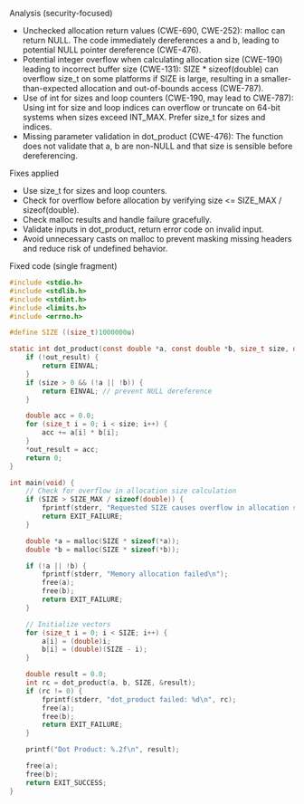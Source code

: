 Analysis (security-focused)

- Unchecked allocation return values (CWE-690, CWE-252): malloc can return NULL. The code immediately dereferences a and b, leading to potential NULL pointer dereference (CWE-476).
- Potential integer overflow when calculating allocation size (CWE-190) leading to incorrect buffer size (CWE-131): SIZE * sizeof(double) can overflow size_t on some platforms if SIZE is large, resulting in a smaller-than-expected allocation and out-of-bounds access (CWE-787).
- Use of int for sizes and loop counters (CWE-190, may lead to CWE-787): Using int for size and loop indices can overflow or truncate on 64-bit systems when sizes exceed INT_MAX. Prefer size_t for sizes and indices.
- Missing parameter validation in dot_product (CWE-476): The function does not validate that a, b are non-NULL and that size is sensible before dereferencing.

Fixes applied

- Use size_t for sizes and loop counters.
- Check for overflow before allocation by verifying size <= SIZE_MAX / sizeof(double).
- Check malloc results and handle failure gracefully.
- Validate inputs in dot_product, return error code on invalid input.
- Avoid unnecessary casts on malloc to prevent masking missing headers and reduce risk of undefined behavior.

Fixed code (single fragment)

```c
#include <stdio.h>
#include <stdlib.h>
#include <stdint.h>
#include <limits.h>
#include <errno.h>

#define SIZE ((size_t)1000000u)

static int dot_product(const double *a, const double *b, size_t size, double *out_result) {
    if (!out_result) {
        return EINVAL;
    }
    if (size > 0 && (!a || !b)) {
        return EINVAL; // prevent NULL dereference
    }

    double acc = 0.0;
    for (size_t i = 0; i < size; i++) {
        acc += a[i] * b[i];
    }
    *out_result = acc;
    return 0;
}

int main(void) {
    // Check for overflow in allocation size calculation
    if (SIZE > SIZE_MAX / sizeof(double)) {
        fprintf(stderr, "Requested SIZE causes overflow in allocation size\n");
        return EXIT_FAILURE;
    }

    double *a = malloc(SIZE * sizeof(*a));
    double *b = malloc(SIZE * sizeof(*b));

    if (!a || !b) {
        fprintf(stderr, "Memory allocation failed\n");
        free(a);
        free(b);
        return EXIT_FAILURE;
    }

    // Initialize vectors
    for (size_t i = 0; i < SIZE; i++) {
        a[i] = (double)i;
        b[i] = (double)(SIZE - i);
    }

    double result = 0.0;
    int rc = dot_product(a, b, SIZE, &result);
    if (rc != 0) {
        fprintf(stderr, "dot_product failed: %d\n", rc);
        free(a);
        free(b);
        return EXIT_FAILURE;
    }

    printf("Dot Product: %.2f\n", result);

    free(a);
    free(b);
    return EXIT_SUCCESS;
}
```